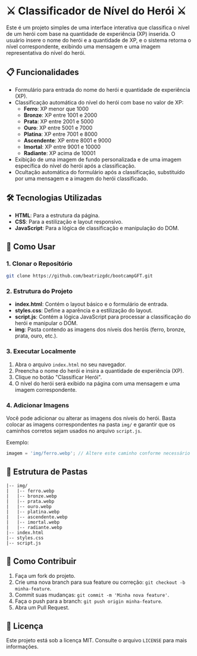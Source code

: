 # ⚔️ Classificador de Nível do Herói ⚔️

Este é um projeto simples de uma interface interativa que classifica o nível de um herói com base na quantidade de experiência (XP) inserida. O usuário insere o nome do herói e a quantidade de XP, e o sistema retorna o nível correspondente, exibindo uma mensagem e uma imagem representativa do nível do herói.

## 📋 Funcionalidades

- Formulário para entrada do nome do herói e quantidade de experiência (XP).
- Classificação automática do nível do herói com base no valor de XP:
  - **Ferro**: XP menor que 1000
  - **Bronze**: XP entre 1001 e 2000
  - **Prata**: XP entre 2001 e 5000
  - **Ouro**: XP entre 5001 e 7000
  - **Platina**: XP entre 7001 e 8000
  - **Ascendente**: XP entre 8001 e 9000
  - **Imortal**: XP entre 9001 e 10000
  - **Radiante**: XP acima de 10001
- Exibição de uma imagem de fundo personalizada e de uma imagem específica do nível do herói após a classificação.
- Ocultação automática do formulário após a classificação, substituído por uma mensagem e a imagem do herói classificado.

## 🛠️ Tecnologias Utilizadas

- **HTML**: Para a estrutura da página.
- **CSS**: Para a estilização e layout responsivo.
- **JavaScript**: Para a lógica de classificação e manipulação do DOM.
  
## 🚀 Como Usar

### 1. Clonar o Repositório

```bash
git clone https://github.com/beatrizgdc/bootcampGFT.git
```

### 2. Estrutura do Projeto

- **index.html**: Contém o layout básico e o formulário de entrada.
- **styles.css**: Define a aparência e a estilização do layout.
- **script.js**: Contém a lógica JavaScript para processar a classificação do herói e manipular o DOM.
- **img**: Pasta contendo as imagens dos níveis dos heróis (ferro, bronze, prata, ouro, etc.).

### 3. Executar Localmente

1. Abra o arquivo `index.html` no seu navegador.
2. Preencha o nome do herói e insira a quantidade de experiência (XP).
3. Clique no botão "Classificar Herói".
4. O nível do herói será exibido na página com uma mensagem e uma imagem correspondente.

### 4. Adicionar Imagens

Você pode adicionar ou alterar as imagens dos níveis do herói. Basta colocar as imagens correspondentes na pasta `img/` e garantir que os caminhos corretos sejam usados no arquivo `script.js`.

Exemplo:

```javascript
imagem = 'img/ferro.webp'; // Altere este caminho conforme necessário
```

## 📂 Estrutura de Pastas

```plaintext
|-- img/
|   |-- ferro.webp
|   |-- bronze.webp
|   |-- prata.webp
|   |-- ouro.webp
|   |-- platina.webp
|   |-- ascendente.webp
|   |-- imortal.webp
|   |-- radiante.webp
|-- index.html
|-- styles.css
|-- script.js
```
## 🤝 Como Contribuir

1. Faça um fork do projeto.
2. Crie uma nova branch para sua feature ou correção: `git checkout -b minha-feature`.
3. Commit suas mudanças: `git commit -m 'Minha nova feature'`.
4. Faça o push para a branch: `git push origin minha-feature`.
5. Abra um Pull Request.

## 📄 Licença

Este projeto está sob a licença MIT. Consulte o arquivo `LICENSE` para mais informações.
